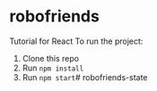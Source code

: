 # robofriends
Tutorial for React
To run the project:

1. Clone this repo
2. Run `npm install`
3. Run `npm start`# robofriends-state
